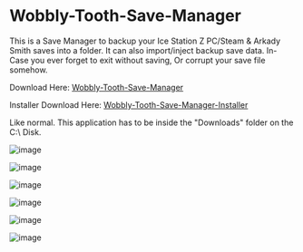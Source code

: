 # Wobbly-Tooth-Save-Manager
This is a Save Manager to backup your Ice Station Z PC/Steam & Arkady Smith saves into a folder. It can also import/inject backup save data. In-Case you ever forget to exit without saving, Or corrupt your save file somehow.

Download Here: [Wobbly-Tooth-Save-Manager](https://github.com/Cracko298/Wobbly-Tooth-Save-Manager/files/7681811/Wobbly-Tooth-Save-Manager.zip)

Installer Download Here: [Wobbly-Tooth-Save-Manager-Installer](https://github.com/Cracko298/Wobbly-Tooth-Save-Manager/files/7696609/Wobbly-Tooth-Save-Manager-Installer.zip)

Like normal. This application has to be inside the "Downloads" folder on the C:\ Disk.

![image](https://user-images.githubusercontent.com/78656905/145324657-6d5ff939-2e16-4866-b200-2933396f0920.png)

![image](https://user-images.githubusercontent.com/78656905/145324754-025b1f50-7a33-45c5-b957-9b51da957df2.png)

![image](https://user-images.githubusercontent.com/78656905/145325051-3eb21cbf-fb44-45b8-9627-35d7f67d45c8.png)

![image](https://user-images.githubusercontent.com/78656905/145324824-de73c180-e659-47d2-a108-d133b4e547bd.png)

![image](https://user-images.githubusercontent.com/78656905/145324938-e90f6545-b418-4b96-8770-4a915f0b1610.png)

![image](https://user-images.githubusercontent.com/78656905/145325359-4534f56c-9550-4c2e-84b1-96039f3cf5ab.png)
